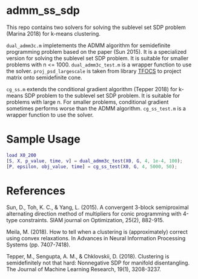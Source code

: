 # admm_ss_sdp
This repo contains two solvers for solving the sublevel set SDP problem (Marina 2018) for k-means clustering. 

`dual_admm3c.m` impletements the ADMM algorithm for semidefinite programming problem based on the paper (Sun 2015). It is a specialized version for solving the sublevel set SDP problem. It is suitable for smaller problems with n <= 1000. `dual_admm3c_test.m` is a wrapper function to use the solver.  `proj_psd_largescale` is taken from library [TFOCS](https://github.com/cvxr/TFOCS/blob/master/proj_psd.m) to project matrix onto semidefinite cone. 

`cg_ss.m` extends the conditional gradient algorithm (Tepper 2018) for k-means SDP problem to the sublevel set SDP problem. It is suitable for problems with large n. For smaller problems, conditional gradient sometimes performs worse than the ADMM algorithm. `cg_ss_test.m` is a wrapper function to use the solver.

# Sample Usage
```matlab
load X0_200
[S, X, p_value, time, v] = dual_admm3c_test(X0, G, 4, 1e-4, 100);
[P, epsilon, obj_value, time] = cg_ss_test(X0, G, 4, 5000, 50);
```

# References

Sun, D., Toh, K. C., & Yang, L. (2015). A convergent 3-block semiproximal alternating direction method of multipliers for conic programming with 4-type constraints. SIAM journal on Optimization, 25(2), 882-915.

Meila, M. (2018). How to tell when a clustering is (approximately) correct using convex relaxations. In Advances in Neural Information Processing Systems (pp. 7407-7418).

Tepper, M., Sengupta, A. M., & Chklovskii, D. (2018). Clustering is semidefinitely not that hard: Nonnegative SDP for manifold disentangling. The Journal of Machine Learning Research, 19(1), 3208-3237.
